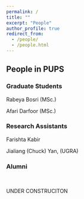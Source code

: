 ```yaml
---
permalink: /
title: ""
excerpt: "People"
author_profile: true
redirect_from: 
  - /people/
  - /people.html
---
```


<h2>People in PUPS</h2>

<h3>Graduate Students</h3>
Rabeya Bosri (MSc.)

Afari Darfoor (MSc.)



<h3>Research Assistants</h3>
Farishta Kabir

Jialiang (Chuck) Yan, (UGRA)



<h3>Alumni</h3><br/>


UNDER CONSTRUCITON
